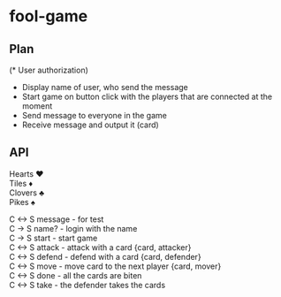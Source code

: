 # fool-game

## Plan
(* User authorization)
* Display name of user, who send the message
* Start game on button click with the players that are connected at the moment
* Send message to everyone in the game
* Receive message and output it (card)


## API
Hearts ♥  
Tiles ♦  
Clovers ♣  
Pikes ♠  

C <-> S message - for test  
C -> S name? - login with the name  
C -> S start - start game  
C <-> S attack - attack with a card {card, attacker}  
C <-> S defend - defend with a card {card, defender}  
C <-> S move - move card to the next player {card, mover}  
C <-> S done - all the cards are biten  
C <-> S take - the defender takes the cards  

